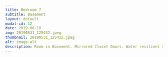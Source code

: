 ```yaml
---
title: Bedroom 7
subtitle: Basement
layout: default
modal-id: 12
date: 2019-08-18
img: 20190531_125432.jpeg
thumbnail: 20190531_125432.jpeg
alt: image-alt
description: Room in Basement. Mirrored Closet Doors. Water resilient vinyl flooring.
---
```


